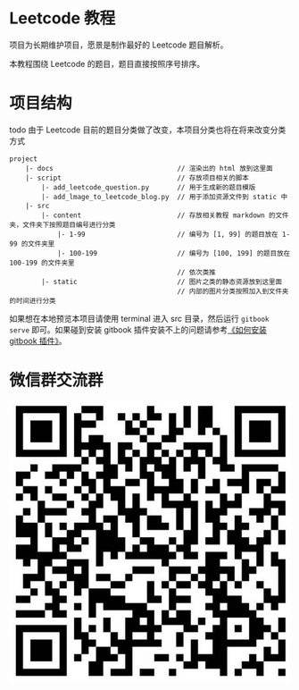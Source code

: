 # Leetcode 教程

项目为长期维护项目，愿景是制作最好的 Leetcode 题目解析。

本教程围绕 Leetcode 的题目，题目直接按照序号排序。

# 项目结构

todo 由于 Leetcode 目前的题目分类做了改变，本项目分类也将在将来改变分类方式

```
project
    |- docs                               // 渲染出的 html 放到这里面
    |- script                             // 存放项目相关的脚本
        |- add_leetcode_question.py       // 用于生成新的题目模版
        |- add_lmage_to_leetcode_blog.py  // 用于添加资源文件到 static 中
    |- src
        |- content                        // 存放相关教程 markdown 的文件夹，文件夹下按照题目编号进行分类
            |- 1-99                       // 编号为 [1, 99] 的题目放在 1-99 的文件夹里
            |- 100-199                    // 编号为 [100, 199] 的题目放在 100-199 的文件夹里
                                          // 依次类推
        |- static                         // 图片之类的静态资源放到这里面
                                          // 内部的图片分类按照加入到文件夹的时间进行分类                      
```

如果想在本地预览本项目请使用 terminal 进入 src 目录，然后运行 `gitbook serve` 即可。如果碰到安装 gitbook 插件安装不上的问题请参考[《如何安装 gitbook 插件》](https://zhixiangyuan.github.io/2020/02/10/%E5%A6%82%E4%BD%95%E5%AE%89%E8%A3%85-gitbook-%E6%8F%92%E4%BB%B6/)。

# 微信群交流群

![](/static/2020/February/1.jpeg)